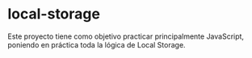 # local-storage
Este proyecto tiene como objetivo practicar principalmente JavaScript, poniendo en práctica toda la lógica de Local Storage.
